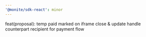 ```yaml
---
'@monite/sdk-react': minor
---
```


feat(proposal): temp paid marked on iframe close & update handle counterpart recipient for payment flow
